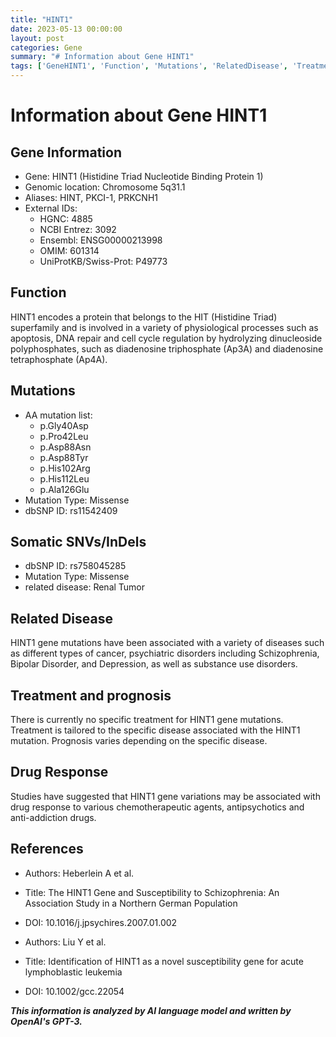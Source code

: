 ```yaml
---
title: "HINT1"
date: 2023-05-13 00:00:00
layout: post
categories: Gene
summary: "# Information about Gene HINT1"
tags: ['GeneHINT1', 'Function', 'Mutations', 'RelatedDisease', 'Treatment', 'DrugResponse', 'Schizophrenia', 'AcuteLymphoblasticLeukemia']
---
```


# Information about Gene HINT1

## Gene Information
- Gene: HINT1 (Histidine Triad Nucleotide Binding Protein 1)
- Genomic location: Chromosome 5q31.1
- Aliases: HINT, PKCI-1, PRKCNH1
- External IDs:
    - HGNC: 4885
    - NCBI Entrez: 3092
    - Ensembl: ENSG00000213998
    - OMIM: 601314
    - UniProtKB/Swiss-Prot: P49773

## Function
HINT1 encodes a protein that belongs to the HIT (Histidine Triad) superfamily and is involved in a variety of physiological processes such as apoptosis, DNA repair and cell cycle regulation by hydrolyzing dinucleoside polyphosphates, such as diadenosine triphosphate (Ap3A) and diadenosine tetraphosphate (Ap4A).

## Mutations
- AA mutation list: 
    - p.Gly40Asp
    - p.Pro42Leu
    - p.Asp88Asn
    - p.Asp88Tyr
    - p.His102Arg
    - p.His112Leu
    - p.Ala126Glu
- Mutation Type: Missense
- dbSNP ID: rs11542409

## Somatic SNVs/InDels
- dbSNP ID: rs758045285
- Mutation Type: Missense
- related disease: Renal Tumor

## Related Disease
HINT1 gene mutations have been associated with a variety of diseases such as different types of cancer, psychiatric disorders including Schizophrenia, Bipolar Disorder, and Depression, as well as substance use disorders.

## Treatment and prognosis
There is currently no specific treatment for HINT1 gene mutations. Treatment is tailored to the specific disease associated with the HINT1 mutation. Prognosis varies depending on the specific disease.

## Drug Response
Studies have suggested that HINT1 gene variations may be associated with drug response to various chemotherapeutic agents, antipsychotics and anti-addiction drugs.

## References
- Authors: Heberlein A et al.
- Title: The HINT1 Gene and Susceptibility to Schizophrenia: An Association Study in a Northern German Population
- DOI: 10.1016/j.jpsychires.2007.01.002

- Authors: Liu Y et al.
- Title: Identification of HINT1 as a novel susceptibility gene for acute lymphoblastic leukemia
- DOI: 10.1002/gcc.22054

**_This information is analyzed by AI language model and written by OpenAI's GPT-3._**